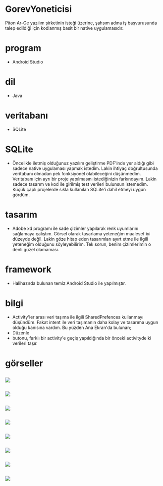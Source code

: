 # GorevYoneticisi
Piton Ar-Ge yazılım şirketinin isteği üzerine, şahsım adına iş başvurusunda talep edildiği için kodlanmış basit bir native uygulamasıdır.

# program
- Android Studio

# dil
- Java

# veritabanı
  - SQLite

# SQLite
- Öncelikle iletmiş olduğunuz yazılım geliştirme PDF'inde yer aldığı gibi sadece native uygulaması yapmak istedim. Lakin ihtiyaç doğrultusunda veritabanı olmadan pek fonksiyonel olabileceğini düşünmedim. Veritabanı için ayrı bir proje yapılmasını istediğinizin farkındayım. Lakin sadece tasarım ve kod ile girilmiş test verileri bulunsun istemedim. Küçük çaplı projelerde sıkla kullanılan SQLite'i dahil etmeyi uygun gördüm. 

# tasarım
- Adobe xd programı ile sade çizimler yapılarak renk uyumlarını sağlamaya çalıştım. Görsel olarak tasarlama yeteneğim maalesef iyi düzeyde değil. Lakin göze hitap eden tasarımları ayırt etme ile ilgili yeteneğim olduğunu söyleyebilirim. Tek sorun, benim çizimlerimin o denli güzel olamaması.

# framework
- Halihazırda bulunan temiz Android Studio ile yapılmıştır.

# bilgi
- Activity'ler arası veri taşıma ile ilgili SharedPrefences kullanmayı düşündüm. Fakat intent ile veri taşımanın daha kolay ve tasarıma uygun olduğu kanısına vardım. Bu yüzden Ana Ekran'da bulunan;
- Düzenle
- butonu, farklı bir activity'e geçiş yapıldığında bir önceki activityde ki verileri taşır.

# görseller

![](Uygulama%20Resimleri/GorevYoneticisi_resim_1.png)
 ---

![](Uygulama%20Resimleri/GorevYoneticisi_resim_2.png)
 ---

![](Uygulama%20Resimleri/GorevYoneticisi_resim_3.png)
 ---

![](Uygulama%20Resimleri/GorevYoneticisi_resim_4.png)
 ---

![](Uygulama%20Resimleri/GorevYoneticisi_resim_5.png)
 ---

![](Uygulama%20Resimleri/GorevYoneticisi_resim_6.png)
 ---

![](Uygulama%20Resimleri/GorevYoneticisi_resim_7.png)
 ---

![](Uygulama%20Resimleri/GorevYoneticisi_resim_8.png)
 ---
